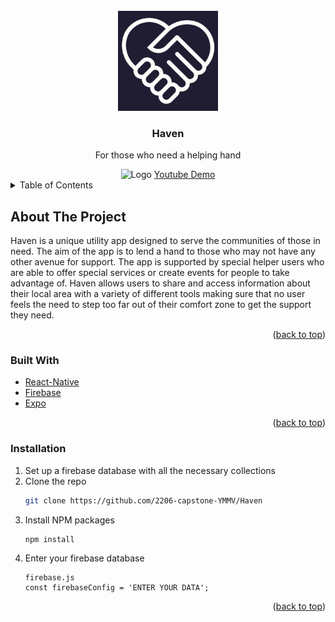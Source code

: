 
<!-- PROJECT LOGO -->
<br />
<div align="center">
    <img src="assets/icon.png" alt="Logo" width="160" height="160">

  <h3 align="center">Haven</h3>

  <p align="center">
    For those who need a helping hand
  </p>
</div>

<div align="center">
  <img src="https://user-images.githubusercontent.com/100179946/188930768-03ee959f-4820-40be-b1e7-f0402c8ea084.png" alt="Logo" width="160" height="160">
  <a href="https://www.youtube.com/watch?v=9gIEI9mhQ1Y&list=PLx0iOsdUOUmnLN8sDLqSgVBNZmFq7Rx4k&index=14&ab_channel=FullstackAcademy">Youtube Demo</a>
</div>


<!-- TABLE OF CONTENTS -->
<details>
  <summary>Table of Contents</summary>
  <ol>
    <li>
      <a href="#about-the-project">About The Project</a>
      <ul>
        <li><a href="#built-with">Built With</a></li>
      </ul>
    </li>
    <li>
       <a href="#installation">Installation</a>
    </li>
  </ol>
</details>



<!-- ABOUT THE PROJECT -->
## About The Project

Haven is a unique utility app designed to serve the communities of those in need. The aim of the app is to lend a hand to those who may not have any other avenue for support. The app is supported by special helper users who are able to offer special services or create events for people to take advantage of. Haven allows users to share and access information about their local area with a variety of different tools making sure that no user feels the need to step too far out of their comfort zone to get the support they need.

<p align="right">(<a href="#readme-top">back to top</a>)</p>



### Built With

* [React-Native]
* [Firebase]
* [Expo]



<p align="right">(<a href="#readme-top">back to top</a>)</p>



<!-- GETTING STARTED -->

### Installation


1. Set up a firebase database with all the necessary collections
2. Clone the repo
   ```sh
   git clone https://github.com/2206-capstone-YMMV/Haven
   ```
3. Install NPM packages
   ```sh
   npm install
   ```
4. Enter your firebase database
   ```
   firebase.js
   const firebaseConfig = 'ENTER YOUR DATA';
   ```

<p align="right">(<a href="#readme-top">back to top</a>)</p>





<!-- MARKDOWN LINKS & IMAGES -->
<!-- https://www.markdownguide.org/basic-syntax/#reference-style-links -->
[React-Native]: https://reactnative.dev/
[Firebase]: https://firebase.google.com/
[Expo]: https://expo.dev/
